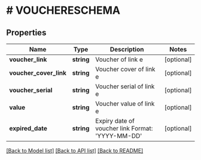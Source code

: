 # # VOUCHERESCHEMA

## Properties

Name | Type | Description | Notes
------------ | ------------- | ------------- | -------------
**voucher_link** | **string** | Voucher of link e | [optional]
**voucher_cover_link** | **string** | Voucher cover of link e | [optional]
**voucher_serial** | **string** | Voucher serial of link e | [optional]
**value** | **string** | Voucher value of link e | [optional]
**expired_date** | **string** | Expiry date of voucher link Format: &#39;YYYY-MM-DD&#39; | [optional]

[[Back to Model list]](../../README.md#models) [[Back to API list]](../../README.md#endpoints) [[Back to README]](../../README.md)
